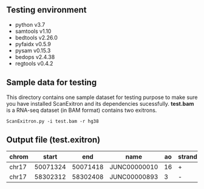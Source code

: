 Testing environment
---
* python v3.7
* samtools v1.10
* bedtools v2.26.0
* pyfaidx v0.5.9
* pysam v0.15.3
* bedops v2.4.38
* regtools v0.4.2


Sample data for testing
---
This directory contains one sample dataset for testing purpose to make sure you have installed ScanExitron and its dependencies sucessfully. __test.bam__ is a RNA-seq dataset (in BAM format) contains two exitrons. 

```
ScanExitron.py -i test.bam -r hg38
```

Output file (test.exitron)
---
|chrom|start|end|name|ao|strand|gene_symbol|length|splice_site|gene_id|pso|psi|dp|total_junctions|
|---|---|---|---|---|---|---|---|---|---|---|---|---|---|
|chr17|50071324|50071418|JUNC00000010|16|+|ITGA3|93|GT-AG|ENSG00000005884.15|0.02674|0.97326|598|104499|
|chr17|58302312|58302408|JUNC00000893|3|-|BZRAP1|95|GT-AG|ENSG00000005379.13|0.03371|0.96629|89|104499|
